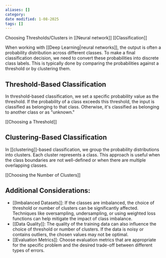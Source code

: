 ```yaml
---
aliases: []
category:
date modified: 1-08-2025
tags: []
---
```


Choosing Thresholds/Clusters in [[Neural network]] [[Classification]]

When working with [[Deep Learning|neural networks]], the output is often a probability distribution across different classes. To make a final classification decision, we need to convert these probabilities into discrete class labels. This is typically done by comparing the probabilities against a threshold or by clustering them.

## Threshold-Based Classification

In threshold-based classification, we set a specific probability value as the threshold. If the probability of a class exceeds this threshold, the input is classified as belonging to that class. Otherwise, it's classified as belonging to another class or as "unknown."

[[Choosing a Threshold]]

## Clustering-Based Classification

In [[clustering]]-based classification, we group the probability distributions into clusters. Each cluster represents a class. This approach is useful when the class boundaries are not well-defined or when there are multiple overlapping classes.

[[Choosing the Number of Clusters]]

## Additional Considerations:

- [[Imbalanced Datasets]]: If the classes are imbalanced, the choice of threshold or number of clusters can be significantly affected. Techniques like oversampling, undersampling, or using weighted loss functions can help mitigate the impact of class imbalance.
- [[Data Quality]]: The quality of the training data can also influence the choice of threshold or number of clusters. If the data is noisy or contains outliers, the chosen values may not be optimal.
- [[Evaluation Metrics]]: Choose evaluation metrics that are appropriate for the specific problem and the desired trade-off between different types of errors. 